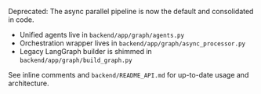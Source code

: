 Deprecated: The async parallel pipeline is now the default and consolidated in code.

- Unified agents live in `backend/app/graph/agents.py`
- Orchestration wrapper lives in `backend/app/graph/async_processor.py`
- Legacy LangGraph builder is shimmed in `backend/app/graph/build_graph.py`

See inline comments and `backend/README_API.md` for up-to-date usage and architecture.